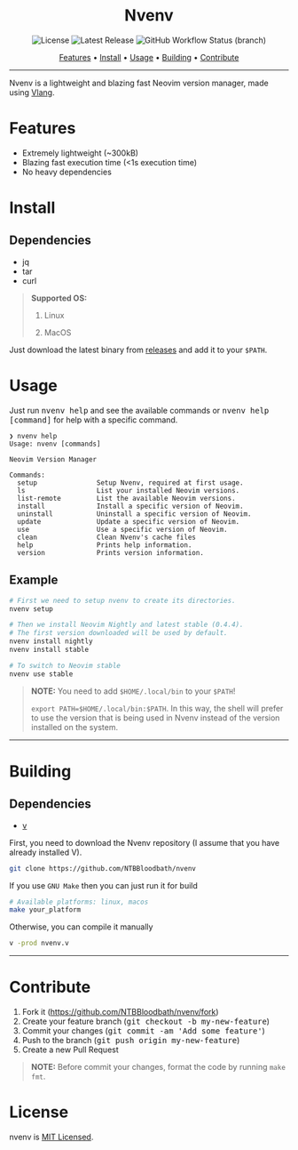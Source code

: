 <div align="center">

# Nvenv

![License](https://img.shields.io/github/license/NTBBloodbath/nvenv?color=3DA639&logo=open-source-initiative&logoColor=3DA639&style=for-the-badge)
![Latest Release](https://img.shields.io/github/v/release/NTBBloodbath/nvenv?include_prereleases&color=9FEF00&logo=hack-the-box&style=for-the-badge)
![GitHub Workflow Status (branch)](https://img.shields.io/github/workflow/status/NTBBloodbath/nvenv/build/main?logo=github&style=for-the-badge)

[Features](#features) • [Install](#install) • [Usage](#usage) • [Building](#building) • [Contribute](#contribute)

</div>

---

Nvenv is a lightweight and blazing fast Neovim
version manager, made using [Vlang](https://github.com/vlang/v).

# Features

- Extremely lightweight (~300kB)
- Blazing fast execution time (<1s execution time)
- No heavy dependencies

# Install

## Dependencies

- jq
- tar
- curl


> **Supported OS:**
>
> 1. Linux
>
> 2. MacOS

Just download the latest binary from [releases](https://github.com/NTBBloodbath/nvenv/releases)
and add it to your `$PATH`.

# Usage
Just run <kbd>nvenv help</kbd> and see the available commands
or <kbd>nvenv help [command]</kbd> for help with a specific command.

```
❯ nvenv help
Usage: nvenv [commands]

Neovim Version Manager

Commands:
  setup               Setup Nvenv, required at first usage.
  ls                  List your installed Neovim versions.
  list-remote         List the available Neovim versions.
  install             Install a specific version of Neovim.
  uninstall           Uninstall a specific version of Neovim.
  update              Update a specific version of Neovim.
  use                 Use a specific version of Neovim.
  clean               Clean Nvenv's cache files
  help                Prints help information.
  version             Prints version information.
```

## Example

```sh
# First we need to setup nvenv to create its directories.
nvenv setup

# Then we install Neovim Nightly and latest stable (0.4.4).
# The first version downloaded will be used by default.
nvenv install nightly
nvenv install stable

# To switch to Neovim stable
nvenv use stable
```

> **NOTE:** You need to add `$HOME/.local/bin` to your `$PATH`!
>
> `export PATH=$HOME/.local/bin:$PATH`. In this way, the shell will prefer to use
> the version that is being used in Nvenv instead of the version installed on the system.

---

# Building

## Dependencies

- [v](https://github.com/vlang/v#installing-v-from-source)

First, you need to download the Nvenv repository
(I assume that you have already installed V).

```sh
git clone https://github.com/NTBBloodbath/nvenv
```

If you use `GNU Make` then you can just run it for build

```sh
# Available platforms: linux, macos
make your_platform
```

Otherwise, you can compile it manually

```sh
v -prod nvenv.v
```

---

# Contribute

1. Fork it (https://github.com/NTBBloodbath/nvenv/fork)
2. Create your feature branch (<kbd>git checkout -b my-new-feature</kbd>)
3. Commit your changes (<kbd>git commit -am 'Add some feature'</kbd>)
4. Push to the branch (<kbd>git push origin my-new-feature</kbd>)
5. Create a new Pull Request

> **NOTE:** Before commit your changes, format the code by running `make fmt`.

# License

nvenv is [MIT Licensed](./LICENSE).
